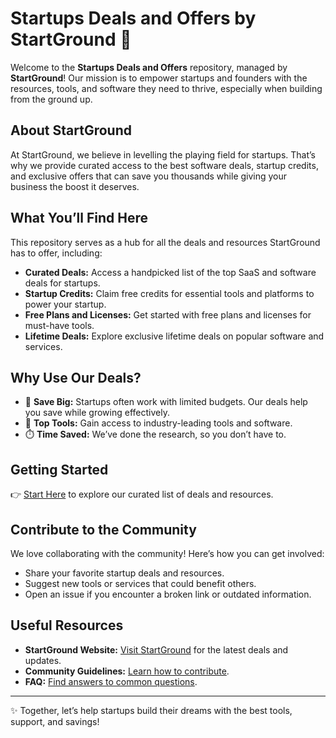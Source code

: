 # Startups Deals and Offers by StartGround 🚀  

Welcome to the **Startups Deals and Offers** repository, managed by **StartGround**! Our mission is to empower startups and founders with the resources, tools, and software they need to thrive, especially when building from the ground up.  

## About StartGround  
At StartGround, we believe in levelling the playing field for startups. That’s why we provide curated access to the best software deals, startup credits, and exclusive offers that can save you thousands while giving your business the boost it deserves.  

## What You’ll Find Here  
This repository serves as a hub for all the deals and resources StartGround has to offer, including:  

- **Curated Deals:** Access a handpicked list of the top SaaS and software deals for startups.  
- **Startup Credits:** Claim free credits for essential tools and platforms to power your startup.  
- **Free Plans and Licenses:** Get started with free plans and licenses for must-have tools.  
- **Lifetime Deals:** Explore exclusive lifetime deals on popular software and services.  

## Why Use Our Deals?  
- 🌟 **Save Big:** Startups often work with limited budgets. Our deals help you save while growing effectively.  
- 🔧 **Top Tools:** Gain access to industry-leading tools and software.  
- ⏱️ **Time Saved:** We’ve done the research, so you don’t have to.  

## Getting Started  
👉 [Start Here](#) to explore our curated list of deals and resources.  

## Contribute to the Community  
We love collaborating with the community! Here’s how you can get involved:  
- Share your favorite startup deals and resources.  
- Suggest new tools or services that could benefit others.  
- Open an issue if you encounter a broken link or outdated information.  

## Useful Resources  
- **StartGround Website:** [Visit StartGround](https://www.startground.com) for the latest deals and updates.  
- **Community Guidelines:** [Learn how to contribute](CONTRIBUTING.md).  
- **FAQ:** [Find answers to common questions](FAQ.md).  

---

✨ Together, let’s help startups build their dreams with the best tools, support, and savings! 
